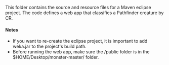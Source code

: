 This folder contains the source and resource files for a Maven eclipse project. The code defines a web app that classifies a Pathfinder creature by CR.

#### Notes
* If you want to re-create the eclipse project, it is important to add weka.jar to the project's build path.
* Before running the web app, make sure the /public folder is in the $HOME/Desktop/monster-master/ folder.
